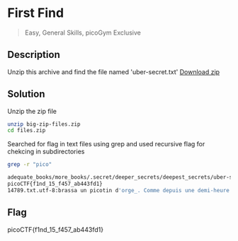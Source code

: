 # First Find
> Easy, General Skills, picoGym Exclusive

## Description
Unzip this archive and find the file named 'uber-secret.txt'
[Download zip](https://artifacts.picoctf.net/c/500/files.zip)

## Solution
Unzip the zip file
```bash
unzip big-zip-files.zip
cd files.zip 
```
Searched for flag in text files using grep and used recursive flag for chekcing in subdirectories
```bash
grep -r "pico"
```
```bash
adequate_books/more_books/.secret/deeper_secrets/deepest_secrets/uber-secret.txt:
picoCTF{f1nd_15_f457_ab443fd1}
14789.txt.utf-8:brassa un picotin d'orge_. Comme depuis une demi-heure environ c'était
```

## Flag

picoCTF{f1nd_15_f457_ab443fd1}
